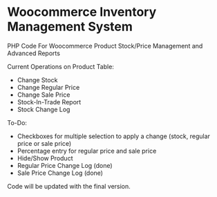 # Woocommerce Inventory Management System
PHP Code For Woocommerce Product Stock/Price Management and Advanced Reports

Current Operations on Product Table:
- Change Stock
- Change Regular Price
- Change Sale Price
- Stock-In-Trade Report
- Stock Change Log

To-Do:

- Checkboxes for multiple selection to apply a change (stock, regular price or sale price)
- Percentage entry for regular price and sale price
- Hide/Show Product 
- Regular Price Change Log (done)
- Sale Price Change Log (done)

Code will be updated with the final version.
